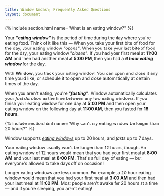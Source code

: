 ```yaml
---
title: Window &mdash; Frequently Asked Questions
layout: document
---
```


{% include section.html name="What is an eating window?" %}

Your ***"eating window"*** is the period of time during the day where you're eating food. Think of it like this &mdash; When you take your first bite of food for the day, your eating window *"opens"*. When you take your last bite of food for the day, your eating window *"closes"*. If you had your first meal at **11:00 AM** and then had another meal at **5:00 PM**, then you had a ***6 hour eating window*** for the day.

With **Window**, you track your eating window. You can open and close it any time you'd like, or schedule it to open and close automatically at certain times of the day.

When you aren't eating, you're ***"fasting"***. Window automatically calculates your *fast duration* as the time between any two eating windows. If you finish your eating window for one day at **5:00 PM** and then open your eating window on the following day at **11:00 AM**, then you fasted for **18 hours**.


{% include section.html name="Why can't my eating window be longer than 20 hours?" %}

Window supports *[eating windows](#what-is-an-eating-window?)* up to 20 hours, and *fasts* up to 7 days.

Your eating window usually won't be longer than 12 hours, though. An eating window of 12 hours would mean that you had your first meal at **8:00 AM** and your last meal at **8:00 PM**. That's a full day of eating &mdash; but everyone's allowed to take days off on occasion! 

Longer eating windows are less common. For example, a 20 hour eating window would mean that you had your first meal at **3:00 AM** and then had your last meal at **11:00 PM**. Most people aren't awake for 20 hours at a time &mdash; and if you're sleeping, you aren't eating!
